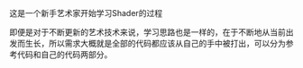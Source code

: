 这是一个新手艺术家开始学习Shader的过程

即便是对于不断更新的艺术技术来说，学习思路也是一样的，在于不断地从当前出发而生长，所以需求大概就是全部的代码都应该从自己的手中被打出，可以分为参考代码和自己的代码两部分。